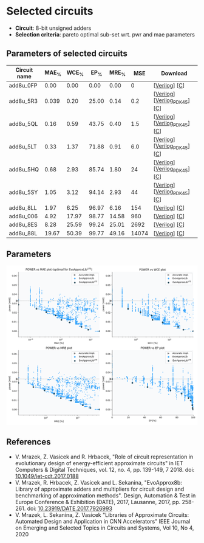 
Selected circuits
===================
 - **Circuit**: 8-bit unsigned adders
 - **Selection criteria**: pareto optimal sub-set wrt. pwr and mae parameters

Parameters of selected circuits
----------------------------

| Circuit name | MAE<sub>%</sub> | WCE<sub>%</sub> | EP<sub>%</sub> | MRE<sub>%</sub> | MSE | Download |
| --- |  --- | --- | --- | --- | --- | --- | 
| add8u_0FP | 0.00 | 0.00 | 0.00 | 0.00 | 0 |  [[Verilog](add8u_0FP.v)]  [[C](add8u_0FP.c)] |
| add8u_5R3 | 0.039 | 0.20 | 25.00 | 0.14 | 0.2 |  [[Verilog](add8u_5R3.v)] [[Verilog<sub>PDK45</sub>](add8u_5R3_pdk45.v)] [[C](add8u_5R3.c)] |
| add8u_5QL | 0.16 | 0.59 | 43.75 | 0.40 | 1.5 |  [[Verilog](add8u_5QL.v)] [[Verilog<sub>PDK45</sub>](add8u_5QL_pdk45.v)] [[C](add8u_5QL.c)] |
| add8u_5LT | 0.33 | 1.37 | 71.88 | 0.91 | 6.0 |  [[Verilog](add8u_5LT.v)] [[Verilog<sub>PDK45</sub>](add8u_5LT_pdk45.v)] [[C](add8u_5LT.c)] |
| add8u_5HQ | 0.68 | 2.93 | 85.74 | 1.80 | 24 |  [[Verilog](add8u_5HQ.v)] [[Verilog<sub>PDK45</sub>](add8u_5HQ_pdk45.v)] [[C](add8u_5HQ.c)] |
| add8u_5SY | 1.05 | 3.12 | 94.14 | 2.93 | 44 |  [[Verilog](add8u_5SY.v)] [[Verilog<sub>PDK45</sub>](add8u_5SY_pdk45.v)] [[C](add8u_5SY.c)] |
| add8u_8LL | 1.97 | 6.25 | 96.97 | 6.16 | 154 |  [[Verilog](add8u_8LL.v)]  [[C](add8u_8LL.c)] |
| add8u_006 | 4.92 | 17.97 | 98.77 | 14.58 | 960 |  [[Verilog](add8u_006.v)]  [[C](add8u_006.c)] |
| add8u_8ES | 8.28 | 25.59 | 99.24 | 25.01 | 2692 |  [[Verilog](add8u_8ES.v)]  [[C](add8u_8ES.c)] |
| add8u_88L | 19.67 | 50.39 | 99.77 | 49.16 | 14074 |  [[Verilog](add8u_88L.v)]  [[C](add8u_88L.c)] |
    
Parameters
--------------
![Parameters figure](fig.png)

References
--------------
   - V. Mrazek, Z. Vasicek and R. Hrbacek, "Role of circuit representation in evolutionary design of energy-efficient approximate circuits" in IET Computers & Digital Techniques, vol. 12, no. 4, pp. 139-149, 7 2018. doi: [10.1049/iet-cdt.2017.0188](https://dx.doi.org/10.1049/iet-cdt.2017.0188)
   - V. Mrazek, R. Hrbacek, Z. Vasicek and L. Sekanina, "EvoApprox8b: Library of approximate adders and multipliers for circuit design and benchmarking of approximation methods". Design, Automation & Test in Europe Conference & Exhibition (DATE), 2017, Lausanne, 2017, pp. 258-261. doi: [10.23919/DATE.2017.7926993](https://dx.doi.org/10.23919/DATE.2017.7926993)
   - V. Mrazek, L. Sekanina, Z. Vasicek "Libraries of Approximate Circuits: Automated Design and Application in CNN Accelerators" IEEE Journal on Emerging and Selected Topics in Circuits and Systems, Vol 10, No 4, 2020

             